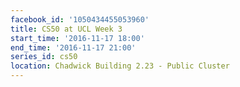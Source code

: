 ```yaml
---
facebook_id: '1050434455053960'
title: CS50 at UCL Week 3
start_time: '2016-11-17 18:00'
end_time: '2016-11-17 21:00'
series_id: cs50
location: Chadwick Building 2.23 - Public Cluster
---
```

